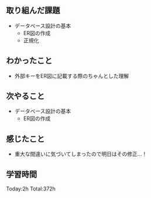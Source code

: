 ## 取り組んだ課題
- データベース設計の基本
  - ER図の作成
  - 正規化
## わかったこと
- 外部キーをER図に記載する際のちゃんとした理解
## 次やること
- データベース設計の基本
  - ER図の作成
## 感じたこと
- 重大な間違いに気づいてしまったので明日はその修正...！
## 学習時間
Today:2h Total:372h